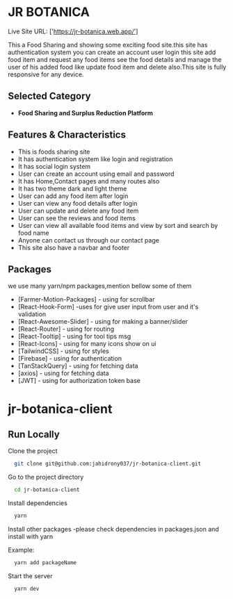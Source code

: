 # JR BOTANICA

Live Site URL: ['https://jr-botanica.web.app/']

This a Food Sharing and showing some exciting food site.this site has authentication system you can create an account user login this site add food item and request any food items see the food details and manage the user of his added food like update food item and delete also.This site is fully responsive for any device.

## Selected Category

- **Food Sharing and Surplus Reduction Platform**

## Features & Characteristics

- This is foods sharing site
- It has authentication system like login and registration
- It has social login system
- User can create an account using email and password
- It has Home,Contact pages and many routes also
- It has two theme dark and light theme
- User can add any food item after login
- User can view any food details after login
- User can update and delete any food item
- User can see the reviews and food items
- User can view all available food items and view by sort and search by food name
- Anyone can contact us through our contact page
- This site also have a navbar and footer

## Packages

we use many yarn/npm packages,mention bellow some of them

- [Farmer-Motion-Packages] - using for scrollbar
- [React-Hook-Form] -uses for give user input from user and it's validation
- [React-Awesome-Slider] - using for making a banner/slider
- [React-Router] - using for routing
- [React-Tooltip] - using for tool tips msg
- [React-Icons] - using for many icons show on ui
- [TailwindCSS] - using for styles
- [Firebase] - using for authentication
- [TanStackQuery] - using for fetching data
- [axios] - using for fetching data
- [JWT] - using for authorization token base
# jr-botanica-client

## Run Locally

Clone the project

```bash
  git clone git@github.com:jahidrony037/jr-botanica-client.git
```

Go to the project directory

```bash
  cd jr-botanica-client
```

Install dependencies

```bash
  yarn
```

Install other packages
-please check dependencies in packages.json and install with yarn 

Example:
```bash
  yarn add packageName
```

Start the server

```bash
  yarn dev
```
